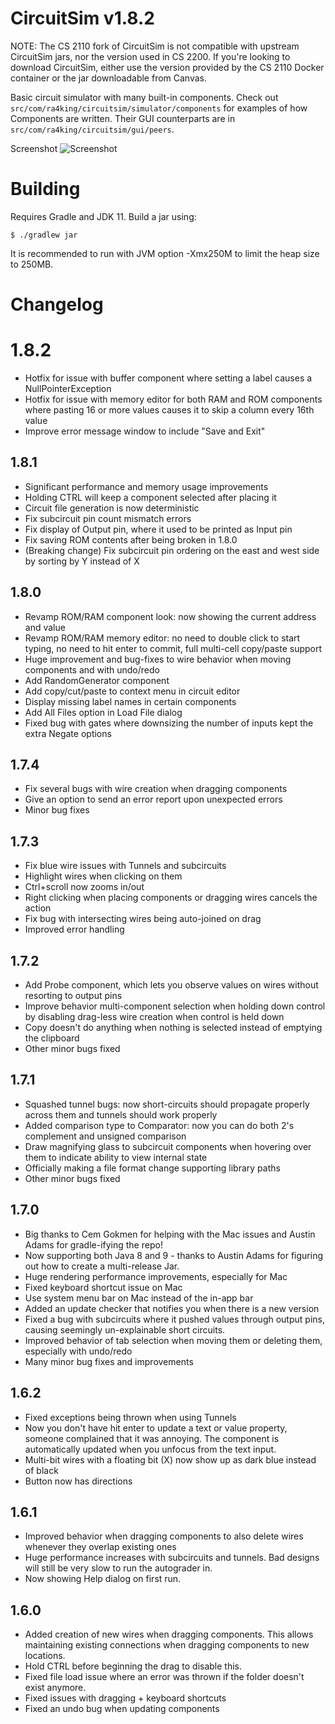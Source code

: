 CircuitSim v1.8.2
=================

NOTE: The CS 2110 fork of CircuitSim is not compatible with upstream CircuitSim
jars, nor the version used in CS 2200. If you're looking to download CircuitSim,
either use the version provided by the CS 2110 Docker container or the jar
downloadable from Canvas.

Basic circuit simulator with many built-in components. Check out `src/com/ra4king/circuitsim/simulator/components`
for examples of how Components are written. Their GUI counterparts are in `src/com/ra4king/circuitsim/gui/peers`.

Screenshot
![Screenshot](http://i.imgur.com/Oon39Np.png)

Building
========

Requires Gradle and JDK 11. Build a jar using:

    $ ./gradlew jar

It is recommended to run with JVM option -Xmx250M to limit the heap size to 250MB.

[1]: http://openjdk.java.net/jeps/238

Changelog
=========

1.8.2
=====
- Hotfix for issue with buffer component where setting a label causes a NullPointerException
- Hotfix for issue with memory editor for both RAM and ROM components where pasting 16 or more values causes it to skip a column every 16th value
- Improve error message window to include "Save and Exit"


1.8.1
-----
- Significant performance and memory usage improvements
- Holding CTRL will keep a component selected after placing it
- Circuit file generation is now deterministic
- Fix subcircuit pin count mismatch errors
- Fix display of Output pin, where it used to be printed as Input pin
- Fix saving ROM contents after being broken in 1.8.0
- (Breaking change) Fix subcircuit pin ordering on the east and west side by sorting by Y instead of X


1.8.0
-----
- Revamp ROM/RAM component look: now showing the current address and value
- Revamp ROM/RAM memory editor: no need to double click to start typing, no need to hit enter to commit, full multi-cell copy/paste support
- Huge improvement and bug-fixes to wire behavior when moving components and with undo/redo
- Add RandomGenerator component
- Add copy/cut/paste to context menu in circuit editor
- Display missing label names in certain components
- Add All Files option in Load File dialog
- Fixed bug with gates where downsizing the number of inputs kept the extra Negate options


1.7.4
-----
- Fix several bugs with wire creation when dragging components
- Give an option to send an error report upon unexpected errors
- Minor bug fixes


1.7.3
-----
- Fix blue wire issues with Tunnels and subcircuits
- Highlight wires when clicking on them
- Ctrl+scroll now zooms in/out
- Right clicking when placing components or dragging wires cancels the action
- Fix bug with intersecting wires being auto-joined on drag
- Improved error handling


1.7.2
-----
- Add Probe component, which lets you observe values on wires without resorting to output pins
- Improve behavior multi-component selection when holding down control by disabling drag-less wire creation when control is held down
- Copy doesn't do anything when nothing is selected instead of emptying the clipboard
- Other minor bugs fixed


1.7.1
-----
- Squashed tunnel bugs: now short-circuits should propagate properly across them and tunnels should work properly
- Added comparison type to Comparator: now you can do both 2's complement and unsigned comparison
- Draw magnifying glass to subcircuit components when hovering over them to indicate ability to view internal state
- Officially making a file format change supporting library paths
- Other minor bugs fixed


1.7.0
-----
- Big thanks to Cem Gokmen for helping with the Mac issues and Austin Adams for gradle-ifying the repo!
- Now supporting both Java 8 and 9 - thanks to Austin Adams for figuring out how to create a multi-release Jar.
- Huge rendering performance improvements, especially for Mac
- Fixed keyboard shortcut issue on Mac
- Use system menu bar on Mac instead of the in-app bar
- Added an update checker that notifies you when there is a new version
- Fixed a bug with subcircuits where it pushed values through output pins, causing seemingly un-explainable short circuits.
- Improved behavior of tab selection when moving them or deleting them, especially with undo/redo
- Many minor bug fixes and improvements


1.6.2
-----
- Fixed exceptions being thrown when using Tunnels
- Now you don't have hit enter to update a text or value property, someone complained that it was annoying. The component is automatically updated when you unfocus from the text input.
- Multi-bit wires with a floating bit (X) now show up as dark blue instead of black
- Button now has directions


1.6.1
-----
- Improved behavior when dragging components to also delete wires whenever they overlap existing ones
- Huge performance increases with subcircuits and tunnels. Bad designs will still be very slow to run the autograder in.
- Now showing Help dialog on first run.


1.6.0
-----
- Added creation of new wires when dragging components. This allows maintaining existing connections when dragging components to new locations.
- Hold CTRL before beginning the drag to disable this.
- Fixed file load issue where an error was thrown if the folder doesn't exist anymore.
- Fixed issues with dragging + keyboard shortcuts
- Fixed an undo bug when updating components
